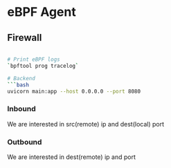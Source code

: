 # eBPF Agent

## Firewall

```bash

# Print eBPF logs
`bpftool prog tracelog`

# Backend
```bash
uvicorn main:app --host 0.0.0.0 --port 8080
```

### Inbound
We are interested in src(remote) ip and dest(local) port

### Outbound
We are interested in dest(remote) ip and port